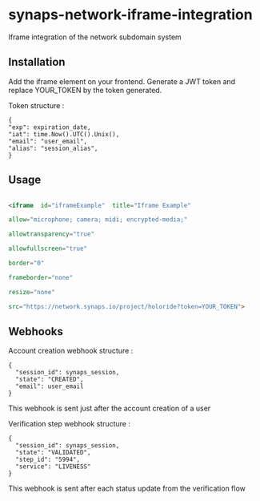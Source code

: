 # synaps-network-iframe-integration

Iframe integration of the network subdomain system

## Installation

Add the iframe element on your frontend. Generate a JWT token and replace YOUR_TOKEN by the token generated. 

Token structure :
```
{
"exp": expiration_date,
"iat": time.Now().UTC().Unix(),
"email": "user_email",
"alias": "session_alias",
}
```
## Usage

```html

<iframe  id="iframeExample"  title="Iframe Example"

allow="microphone; camera; midi; encrypted-media;"

allowtransparency="true"

allowfullscreen="true"

border="0"

frameborder="none"

resize="none"

src="https://network.synaps.io/project/holoride?token=YOUR_TOKEN">

```

## Webhooks

Account creation webhook structure :
```
{
  "session_id": synaps_session,
  "state": "CREATED",
  "email": user_email
}
```
This webhook is sent just after the account creation of a user

Verification step webhook structure :
```
{
  "session_id": synaps_session,
  "state": "VALIDATED",
  "step_id": "5994",
  "service": "LIVENESS"
}
```
This webhook is sent after each status update from the verification flow